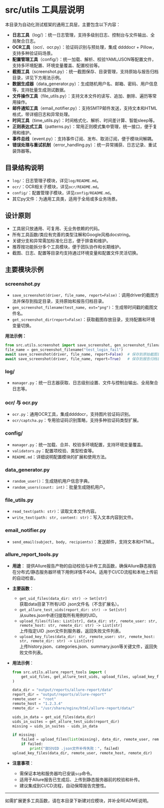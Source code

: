# src/utils 工具层说明

本目录为自动化测试框架的通用工具层，主要包含以下内容：

- **日志工具**（log/）：统一日志管理，支持多级别日志、控制台与文件输出、全局聚合日志。
- **OCR工具**（ocr/、ocr.py）：验证码识别与预处理，集成 ddddocr + Pillow，支持多种验证码场景。
- **配置管理工具**（config/）：统一加载、解析、校验YAML/JSON等配置文件，支持多环境配置、环境变量覆盖、配置校验等。
- **截图工具**（screenshot.py）：统一截图保存、目录管理，支持原始与报告归档目录，详见下方用法示例。
- **数据生成器**（data_generator.py）：生成随机用户名、邮箱、密码、用户信息等，支持批量生成测试数据。
- **文件操作工具**（file_utils.py）：支持文本文件的读写、追加、删除、遍历等常用操作。
- **邮件通知工具**（email_notifier.py）：支持SMTP邮件发送，支持文本和HTML格式，带详细日志和异常处理。
- **时间工具**（time_utils.py）：时间格式化、解析、时间差计算、智能sleep等。
- **正则表达式工具**（patterns.py）：常用正则模式集中管理，统一接口，便于复用和维护。
- **事件总线**（event.py）：支持事件订阅、发布、取消订阅，便于模块间解耦。
- **错误处理与重试机制**（error_handling.py）：统一异常捕获、日志记录、重试装饰器等。

## 目录结构说明

- `log/`：日志管理子模块，详见`log/README.md`。
- `ocr/`：OCR相关子模块，详见`ocr/README.md`。
- `config/`：配置管理子模块，详见`config/README.md`。
- 其它py文件：为通用工具类，适用于全局或多业务场景。

## 设计原则
- 工具层只放通用、可复用、无业务依赖的代码。
- 所有工具函数/类应有完善的类型注解和Google风格docstring。
- 关键分支和异常需加标准化日志，便于排查和维护。
- 推荐按功能拆分多个工具模块，便于团队协作和长期维护。
- 截图、日志、配置等目录均支持通过环境变量和配置文件灵活切换。

## 主要模块示例

### screenshot.py
- `save_screenshot(driver, file_name, report=False)`：调用driver的截图方法并保存到指定目录，支持原始和报告归档目录。
- `gen_screenshot_filename(test_name, ext="png")`：生成带时间戳的截图文件名。
- `get_screenshot_dir(report=False)`：获取截图存放目录，支持配置和环境变量切换。

**用法示例：**
```python
from src.utils.screenshot import save_screenshot, gen_screenshot_filename
file_name = gen_screenshot_filename("test_login_fail")
await save_screenshot(driver, file_name, report=False)  # 保存到原始截图目录
await save_screenshot(driver, file_name, report=True)   # 保存到报告归档目录
```

### log/
- `manager.py`：统一日志器获取、日志级别设置、文件与控制台输出、全局聚合日志等。

### ocr/ 与 ocr.py
- `ocr.py`：通用OCR工具，集成ddddocr，支持图片验证码识别。
- `ocr/captcha.py`：专用验证码识别策略，支持多种验证码类型扩展。

### config/
- `manager.py`：统一加载、合并、校验多环境配置，支持环境变量覆盖。
- `validators.py`：配置项校验、类型检查等。
- `README.md`：详细说明配置模块的扩展和使用方法。

### data_generator.py
- `random_user()`：生成随机用户信息字典。
- `random_users(count: int)`：批量生成随机用户。

### file_utils.py
- `read_text(path: str)`：读取文本文件内容。
- `write_text(path: str, content: str)`：写入文本内容到文件。

### email_notifier.py
- `send_email(subject, body, recipients)`：发送邮件，支持文本和HTML。

### allure_report_tools.py
- **用途**：
  提供Allure报告产物的自动校验与补传工具函数，确保Allure静态报告在分布式/静态服务器环境下用例详情不404。适用于CI/CD流程和本地上传前的自动检查。

- **主要函数**：
  - `get_uid_files(data_dir: str) -> Set[str]`  
    获取data目录下所有UID .json文件名（不含扩展名）。
  - `get_allure_test_uids(report_dir: str) -> Set[str]`  
    从suites.json中递归提取所有用例的UID。
  - `upload_files(files: List[str], data_dir: str, remote_user: str, remote_host: str, remote_dir: str) -> List[str]`  
    上传指定UID .json文件到服务器，返回失败文件列表。
  - `upload_key_files(data_dir: str, remote_user: str, remote_host: str, remote_dir: str) -> List[str]`  
    上传history.json、categories.json、summary.json等关键文件，返回失败文件列表。

- **用法示例**：

  ```python
  from src.utils.allure_report_tools import (
      get_uid_files, get_allure_test_uids, upload_files, upload_key_files
  )

  data_dir = "output/reports/allure-report/data"
  report_dir = "output/reports/allure-report"
  remote_user = "root"
  remote_host = "1.2.3.4"
  remote_dir = "/usr/share/nginx/html/allure-report/data/"

  uids_in_data = get_uid_files(data_dir)
  uids_in_suites = get_allure_test_uids(report_dir)
  missing = uids_in_suites - uids_in_data

  if missing:
      failed = upload_files(list(missing), data_dir, remote_user, remote_host, remote_dir)
      if failed:
          print("部分UID .json文件补传失败：", failed)
  upload_key_files(data_dir, remote_user, remote_host, remote_dir)
  ```

- **注意事项**：
  - 需保证本地和服务器均已安装`scp`命令。
  - 适用于Allure报告已生成后、上传到静态服务器前的校验和补传。
  - 建议集成到CI/CD流程，自动保障报告完整性。

---

如需扩展更多工具函数，请在本目录下新建对应模块，并补全README说明。  